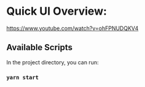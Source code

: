 # Quick UI Overview:

https://www.youtube.com/watch?v=ohFPNUDQKV4

## Available Scripts

In the project directory, you can run:

### `yarn start`
